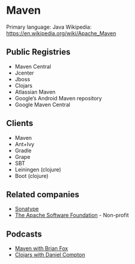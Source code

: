 # Maven

Primary language: Java
Wikipedia: https://en.wikipedia.org/wiki/Apache_Maven

## Public Registries

- Maven Central
- Jcenter
- Jboss
- Clojars
- Atlassian Maven
- Google’s Android Maven repository
- Google Maven Central

## Clients

- Maven
- Ant+Ivy
- Gradle
- Grape
- SBT
- Leiningen (clojure)
- Boot (clojure)

## Related companies

- [Sonatype](https://www.sonatype.com/)
- [The Apache Software Foundation](https://www.apache.org/) - Non-profit

## Podcasts

- [Maven with Brian Fox](https://manifest.fm/6)
- [Clojars with Daniel Compton ](https://manifest.fm/12)
